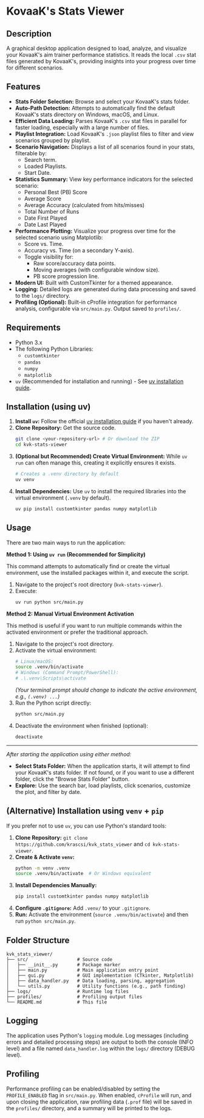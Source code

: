 # KovaaK's Stats Viewer

## Description

A graphical desktop application designed to load, analyze, and visualize your KovaaK's aim trainer performance statistics. It reads the local `.csv` stat files generated by KovaaK's, providing insights into your progress over time for different scenarios.

## Features

* **Stats Folder Selection:** Browse and select your KovaaK's stats folder.
* **Auto-Path Detection:** Attempts to automatically find the default KovaaK's stats directory on Windows, macOS, and Linux.
* **Efficient Data Loading:** Parses KovaaK's `.csv` stat files in parallel for faster loading, especially with a large number of files.
* **Playlist Integration:** Load KovaaK's `.json` playlist files to filter and view scenarios grouped by playlist.
* **Scenario Navigation:** Displays a list of all scenarios found in your stats, filterable by:
    * Search term.
    * Loaded Playlists.
    * Start Date.
* **Statistics Summary:** View key performance indicators for the selected scenario:
    * Personal Best (PB) Score
    * Average Score
    * Average Accuracy (calculated from hits/misses)
    * Total Number of Runs
    * Date First Played
    * Date Last Played
* **Performance Plotting:** Visualize your progress over time for the selected scenario using Matplotlib:
    * Score vs. Time.
    * Accuracy vs. Time (on a secondary Y-axis).
    * Toggle visibility for:
        * Raw score/accuracy data points.
        * Moving averages (with configurable window size).
        * PB score progression line.
* **Modern UI:** Built with CustomTkinter for a themed appearance.
* **Logging:** Detailed logs are generated during data processing and saved to the `logs/` directory.
* **Profiling (Optional):** Built-in cProfile integration for performance analysis, configurable via `src/main.py`. Output saved to `profiles/`.

## Requirements

* Python 3.x
* The following Python Libraries:
    * `customtkinter`
    * `pandas`
    * `numpy`
    * `matplotlib`
* `uv` (Recommended for installation and running) - See [uv installation guide](https://github.com/astral-sh/uv#installation).

## Installation (using uv)

1.  **Install `uv`:** Follow the official [uv installation guide](https://github.com/astral-sh/uv#installation) if you haven't already.
2.  **Clone Repository:** Get the source code.
    ```bash
    git clone <your-repository-url> # Or download the ZIP
    cd kvk-stats-viewer
    ```
3.  **(Optional but Recommended) Create Virtual Environment:** While `uv run` can often manage this, creating it explicitly ensures it exists.
    ```bash
    # Creates a .venv directory by default
    uv venv
    ```
4.  **Install Dependencies:** Use `uv` to install the required libraries into the virtual environment (`.venv` by default).
    ```bash
    uv pip install customtkinter pandas numpy matplotlib
    ```

## Usage

There are two main ways to run the application:

**Method 1: Using `uv run` (Recommended for Simplicity)**

This command attempts to automatically find or create the virtual environment, use the installed packages within it, and execute the script.

1.  Navigate to the project's root directory (`kvk-stats-viewer`).
2.  Execute:
    ```bash
    uv run python src/main.py
    ```

**Method 2: Manual Virtual Environment Activation**

This method is useful if you want to run multiple commands within the activated environment or prefer the traditional approach.

1.  Navigate to the project's root directory.
2.  Activate the virtual environment:
    ```bash
    # Linux/macOS:
    source .venv/bin/activate
    # Windows (Command Prompt/PowerShell):
    # .\.venv\Scripts\activate
    ```
    *(Your terminal prompt should change to indicate the active environment, e.g., `(.venv) ...`)*
3.  Run the Python script directly:
    ```bash
    python src/main.py
    ```
4.  Deactivate the environment when finished (optional):
    ```bash
    deactivate
    ```

---

*After starting the application using either method:*

* **Select Stats Folder:** When the application starts, it will attempt to find your KovaaK's stats folder. If not found, or if you want to use a different folder, click the "Browse Stats Folder" button.
* **Explore:** Use the search bar, load playlists, click scenarios, customize the plot, and filter by date.

## (Alternative) Installation using `venv` + `pip`

If you prefer not to use `uv`, you can use Python's standard tools:

1.  **Clone Repository:** `git clone https://github.com/krascsi/kvk_stats_viewer` and `cd kvk-stats-viewer`.
2.  **Create & Activate `venv`:**
    ```bash
    python -m venv .venv
    source .venv/bin/activate  # Or Windows equivalent
    ```
3.  **Install Dependencies Manually:**
    ```bash
    pip install customtkinter pandas numpy matplotlib
    ```
4.  **Configure `.gitignore`:** Add `.venv/` to your `.gitignore`.
5.  **Run:** Activate the environment (`source .venv/bin/activate`) and then run `python src/main.py`.

## Folder Structure

```
kvk_stats_viewer/
├── src/                  # Source code
│   ├── __init__.py       # Package marker
│   ├── main.py           # Main application entry point
│   ├── gui.py            # GUI implementation (CTkinter, Matplotlib)
│   ├── data_handler.py   # Data loading, parsing, aggregation
│   └── utils.py          # Utility functions (e.g., path finding)
├── logs/                 # Runtime log files
├── profiles/             # Profiling output files
└── README.md             # This file
```

## Logging

The application uses Python's `logging` module. Log messages (including errors and detailed processing steps) are output to both the console (INFO level) and a file named `data_handler.log` within the `logs/` directory (DEBUG level).

## Profiling

Performance profiling can be enabled/disabled by setting the `PROFILE_ENABLED` flag in `src/main.py`. When enabled, `cProfile` will run, and upon closing the application, raw profiling data (`.prof` file) will be saved in the `profiles/` directory, and a summary will be printed to the logs.